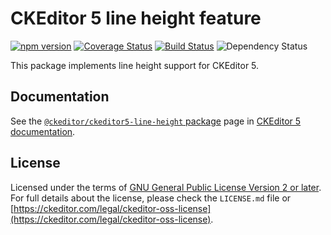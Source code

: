 CKEditor 5 line height feature
===========================

[![npm version](https://badge.fury.io/js/%40ckeditor%2Fckeditor5-line-height.svg)](https://www.npmjs.com/package/@ckeditor/ckeditor5-line-height)
[![Coverage Status](https://coveralls.io/repos/github/ckeditor/ckeditor5/badge.svg?branch=master)](https://coveralls.io/github/ckeditor/ckeditor5?branch=master)
[![Build Status](https://travis-ci.com/ckeditor/ckeditor5.svg?branch=master)](https://app.travis-ci.com/github/ckeditor/ckeditor5)
![Dependency Status](https://img.shields.io/librariesio/release/npm/@ckeditor/ckeditor5-line-height)

This package implements line height support for CKEditor 5.

## Documentation

See the [`@ckeditor/ckeditor5-line-height` package](https://ckeditor.com/docs/ckeditor5/latest/api/line-height.html) page in [CKEditor 5 documentation](https://ckeditor.com/docs/ckeditor5/latest/).

## License

Licensed under the terms of [GNU General Public License Version 2 or later](http://www.gnu.org/licenses/gpl.html). For full details about the license, please check the `LICENSE.md` file or [https://ckeditor.com/legal/ckeditor-oss-license](https://ckeditor.com/legal/ckeditor-oss-license).
